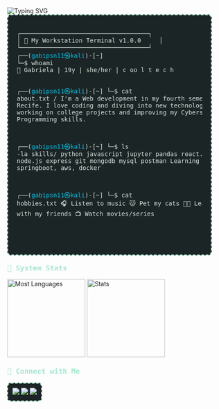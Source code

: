 <div>
  <img src="https://readme-typing-svg.demolab.com?font=IBM+Plex+Mono&weight=400&pause=1000&color=A1E8CC&background=1C2526&width=500&height=40&lines=Hey%2F+I'm+Gabriela.+I'm+into+cybersecurity." alt="Typing SVG" />
</div>
<div style="font-family: 'IBM Plex Mono', monospace; color: #D9E4DD; background-color: #1C2526; padding: 20px; border: 2px dashed #A1E8CC; border-radius: 8px; width: 85%;">
  <pre>
┌───────────────────────────────────┐
│ 💾 My Workstation Terminal v1.0.0     │
└───────────────────────────────────┘
┌──(<span style="color: #00C4E6;">gabipsn11㉿kali</span>)-[~]
└─$ whoami
👾 Gabriela | 19y | she/her | c oo l t e c h 

┌──(<span style="color: #00C4E6;">gabipsn11㉿kali</span>)-[~]
└─$ cat about.txt
/ I'm a Web development in my fourth semester of ADS at Senac Recife. I love coding and diving into new technologies. 
  Currently, I'm working on college projects and improving my Cybersecurity and Programming skills.

┌──(<span style="color: #00C4E6;">gabipsn11㉿kali</span>)-[~]
└─$ ls -la skills/
 python  javascript  jupyter  pandas  react.js  react-native  linux
 node.js  express  git  mongodb  mysql  postman 
 Learning next: java, springboot,  aws, docker

┌──(<span style="color: #00C4E6;">gabipsn11㉿kali</span>)-[~]
└─$ cat hobbies.txt
🎧 Listen to music
🐱 Pet my cats
👩‍🍳 Learn recipes
👾 Play with my friends
📺 Watch movies/series
   
  </pre>
</div>

<h3 style="font-family: 'IBM Plex Mono', monospace; color: #A1E8CC; margin-top: 20px;">💾 System Stats</h3>
<div>
  <img height="180em" src="https://github-readme-stats.vercel.app/api/top-langs/?username=Gabipsn11&theme=transparent&title_color=A1E8CC&text_color=D9E4DD&layout=compact&langs_count=7&hide_border=true&background=1C2526" alt="Most Languages" />
  <img height="180em" src="https://github-readme-stats.vercel.app/api?username=Gabipsn11&show_icons=true&theme=transparent&title_color=A1E8CC&text_color=D9E4DD&hide_border=true&count_private=true&background=1C2526" alt="Stats" />
</div>

<h3 style="font-family: 'IBM Plex Mono', monospace; color: #A1E8CC; margin-top: 20px;">💾 Connect with Me</h3>
<div style="background-color: #1C2526; padding: 10px; border: 2px dashed #A1E8CC; border-radius: 8px; width: fit-content;">
  <a target='_blank' href="https://www.instagram.com/gabrielap11res/">
    <img src="https://img.shields.io/badge/Instagram-A1E8CC?style=flat&logo=instagram&logoColor=1C2526&labelColor=A1E8CC">
  </a>
  <a target='_blank' href="https://www.linkedin.com/in/gabriela-pires-7787b6279/">
    <img src="https://img.shields.io/badge/LinkedIn-A1E8CC?style=flat&logo=linkedin&logoColor=1C2526&labelColor=A1E8CC">
  </a>
  <a href="https://open.spotify.com/user/31o4dqeazibwhhl2arsyocamg4vi?si=ce258ffc0ac74f6b" target="_blank">
    <img src="https://img.shields.io/badge/Spotify-A1E8CC?style=flat&logo=spotify&logoColor=1C2526&labelColor=A1E8CC">
  </a>
</div>
